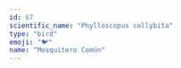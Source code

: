 ```yaml
---
id: 67
scientific_name: "Phylloscopus collybita"
type: "bird"
emoji: "🐦"
name: "Mosquitero Común"
---
```

